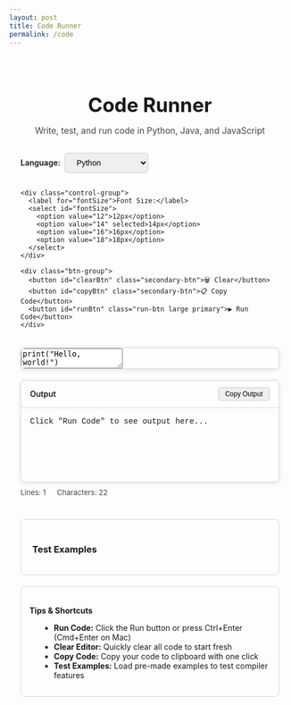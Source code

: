 ```yaml
---
layout: post
title: Code Runner
permalink: /code
---
```


<!-- CodeMirror CSS -->
<link rel="stylesheet" href="https://cdnjs.cloudflare.com/ajax/libs/codemirror/5.65.16/codemirror.min.css">
<link rel="stylesheet" href="https://cdnjs.cloudflare.com/ajax/libs/codemirror/5.65.16/theme/darcula.min.css">

<!-- CodeMirror JS -->
<script src="https://cdnjs.cloudflare.com/ajax/libs/codemirror/5.65.16/codemirror.min.js"></script>
<script src="https://cdnjs.cloudflare.com/ajax/libs/codemirror/5.65.16/mode/python/python.min.js"></script>
<script src="https://cdnjs.cloudflare.com/ajax/libs/codemirror/5.65.16/mode/clike/clike.min.js"></script>
<script src="https://cdnjs.cloudflare.com/ajax/libs/codemirror/5.65.16/mode/javascript/javascript.min.js"></script>

<style>
  .code-runner-container {
    max-width: 1200px;
    margin: 0 auto;
    padding: 20px;
  }

  .header-section {
    text-align: center;
    margin-bottom: 30px;
  }

  .header-section h2 {
    font-size: 2.5em;
    margin-bottom: 10px;
  }

  .header-section p {
    font-size: 1.1em;
    opacity: 0.8;
  }

  .controls-section {
    display: flex;
    gap: 15px;
    align-items: center;
    margin-bottom: 20px;
    flex-wrap: wrap;
  }

  .control-group {
    display: flex;
    align-items: center;
    gap: 8px;
  }

  .control-group label {
    font-weight: 600;
  }

  select, button {
    padding: 8px 16px;
    border-radius: 6px;
    border: 1px solid rgba(128, 128, 128, 0.3);
    font-size: 14px;
    cursor: pointer;
  }

  select {
    min-width: 150px;
  }

  .btn-group {
    display: flex;
    gap: 10px;
    margin-left: auto;
  }

  button {
    transition: all 0.2s;
  }

  button:hover {
    transform: translateY(-2px);
    box-shadow: 0 4px 8px rgba(0,0,0,0.2);
  }

  .run-btn {
    font-weight: 600;
    padding: 10px 24px;
  }

  .secondary-btn {
    opacity: 0.9;
  }

  .editor-container {
    border: 1px solid rgba(128, 128, 128, 0.3);
    border-radius: 8px;
    overflow: hidden;
    margin-bottom: 20px;
    box-shadow: 0 2px 10px rgba(0,0,0,0.1);
  }

  .CodeMirror {
    height: 400px;
    font-size: 14px;
  }

  .output-section {
    border: 1px solid rgba(128, 128, 128, 0.3);
    border-radius: 8px;
    overflow: hidden;
    box-shadow: 0 2px 10px rgba(0,0,0,0.1);
  }

  .output-header {
    padding: 12px 16px;
    border-bottom: 1px solid rgba(128, 128, 128, 0.3);
    font-weight: 600;
    display: flex;
    justify-content: space-between;
    align-items: center;
  }

  .output-content {
    padding: 16px;
    font-family: 'Courier New', monospace;
    white-space: pre-wrap;
    min-height: 100px;
    max-height: 300px;
    overflow-y: auto;
  }

  .examples-section {
    margin-top: 40px;
    padding: 20px;
    border-radius: 8px;
    border: 1px solid rgba(128, 128, 128, 0.3);
  }

  .examples-section h3 {
    margin-bottom: 15px;
  }

  .example-buttons {
    display: flex;
    gap: 10px;
    flex-wrap: wrap;
  }

  .example-btn {
    padding: 8px 16px;
    border-radius: 6px;
    border: 1px solid rgba(128, 128, 128, 0.3);
    cursor: pointer;
    transition: all 0.2s;
    font-size: 13px;
  }

  .example-btn:hover {
    transform: translateY(-1px);
    box-shadow: 0 2px 6px rgba(0,0,0,0.15);
  }

  .info-section {
    margin-top: 20px;
    padding: 15px;
    border-radius: 8px;
    border: 1px solid rgba(128, 128, 128, 0.3);
    font-size: 14px;
  }

  .info-section h4 {
    margin-bottom: 8px;
  }

  .info-section ul {
    margin-left: 20px;
  }

  .stats {
    display: flex;
    gap: 20px;
    margin-top: 10px;
    font-size: 13px;
    opacity: 0.8;
  }

  @media (max-width: 768px) {
    .controls-section {
      flex-direction: column;
      align-items: stretch;
    }

    .btn-group {
      margin-left: 0;
      width: 100%;
    }

    .example-buttons {
      flex-direction: column;
    }
  }
</style>

<div class="code-runner-container">
  <div class="header-section">
    <h2>Code Runner</h2>
    <p>Write, test, and run code in Python, Java, and JavaScript</p>
  </div>

  <div class="controls-section">
    <div class="control-group">
      <label for="language">Language:</label>
      <select id="language">
        <option value="python">Python</option>
        <option value="java">Java</option>
        <option value="javascript">JavaScript</option>
      </select>
    </div>

    <div class="control-group">
      <label for="fontSize">Font Size:</label>
      <select id="fontSize">
        <option value="12">12px</option>
        <option value="14" selected>14px</option>
        <option value="16">16px</option>
        <option value="18">18px</option>
      </select>
    </div>

    <div class="btn-group">
      <button id="clearBtn" class="secondary-btn">🗑️ Clear</button>
      <button id="copyBtn" class="secondary-btn">📋 Copy Code</button>
      <button id="runBtn" class="run-btn large primary">▶ Run Code</button>
    </div>
  </div>

  <div class="editor-container">
    <textarea id="editor">print("Hello, world!")</textarea>
  </div>

  <div class="output-section">
    <div class="output-header">
      <span>Output</span>
      <button id="copyOutputBtn" style="padding: 4px 12px; font-size: 12px;">Copy Output</button>
    </div>
    <div class="output-content" id="output">Click "Run Code" to see output here...</div>
  </div>

  <div class="stats" id="stats">
    <span id="lineCount">Lines: 1</span>
    <span id="charCount">Characters: 22</span>
    <span id="execTime"></span>
  </div>

  <div class="examples-section">
    <h3>Test Examples</h3>
    <div class="example-buttons" id="exampleButtons"></div>
  </div>

  <div class="info-section">
    <h4>Tips & Shortcuts</h4>
    <ul>
      <li><strong>Run Code:</strong> Click the Run button or press Ctrl+Enter (Cmd+Enter on Mac)</li>
      <li><strong>Clear Editor:</strong> Quickly clear all code to start fresh</li>
      <li><strong>Copy Code:</strong> Copy your code to clipboard with one click</li>
      <li><strong>Test Examples:</strong> Load pre-made examples to test compiler features</li>
    </ul>
  </div>
</div>

<script type="module">
import { pythonURI, javaURI, fetchOptions } from '{{site.baseurl}}/assets/js/api/config.js';

// Example code snippets
const examples = {
  python: [
    {
      name: "Hello World",
      code: "print('Hello, world!')"
    },
    {
      name: "Variables & Math",
      code: "x = 10\ny = 20\nsum = x + y\nprint(f'Sum: {sum}')\nprint(f'Product: {x * y}')"
    },
    {
      name: "For Loop",
      code: "for i in range(5):\n    print(f'Count: {i}')"
    },
    {
      name: "List Operations",
      code: "numbers = [1, 2, 3, 4, 5]\nsquares = [x**2 for x in numbers]\nprint('Numbers:', numbers)\nprint('Squares:', squares)\nprint('Sum:', sum(numbers))"
    },
    {
      name: "Function",
      code: "def greet(name):\n    return f'Hello, {name}!'\n\nprint(greet('Alice'))\nprint(greet('Bob'))"
    },
    {
      name: "Conditionals",
      code: "age = 18\nif age >= 18:\n    print('Adult')\nelse:\n    print('Minor')\n\nfor i in range(3):\n    if i % 2 == 0:\n        print(f'{i} is even')\n    else:\n        print(f'{i} is odd')"
    }
  ],
  java: [
    {
      name: "Hello World",
      code: "public class Main {\n  public static void main(String[] args) {\n    System.out.println(\"Hello, world!\");\n  }\n}"
    },
    {
      name: "Variables & Math",
      code: "public class Main {\n  public static void main(String[] args) {\n    int x = 10;\n    int y = 20;\n    System.out.println(\"Sum: \" + (x + y));\n    System.out.println(\"Product: \" + (x * y));\n  }\n}"
    },
    {
      name: "For Loop",
      code: "public class Main {\n  public static void main(String[] args) {\n    for (int i = 0; i < 5; i++) {\n      System.out.println(\"Count: \" + i);\n    }\n  }\n}"
    },
    {
      name: "Array",
      code: "public class Main {\n  public static void main(String[] args) {\n    int[] numbers = {1, 2, 3, 4, 5};\n    int sum = 0;\n    for (int num : numbers) {\n      sum += num;\n    }\n    System.out.println(\"Sum: \" + sum);\n  }\n}"
    },
    {
      name: "Method",
      code: "public class Main {\n  public static String greet(String name) {\n    return \"Hello, \" + name + \"!\";\n  }\n  \n  public static void main(String[] args) {\n    System.out.println(greet(\"Alice\"));\n    System.out.println(greet(\"Bob\"));\n  }\n}"
    },
    {
      name: "Conditionals",
      code: "public class Main {\n  public static void main(String[] args) {\n    int age = 18;\n    if (age >= 18) {\n      System.out.println(\"Adult\");\n    } else {\n      System.out.println(\"Minor\");\n    }\n  }\n}"
    }
  ],
  javascript: [
    {
      name: "Hello World",
      code: "console.log('Hello, world!');"
    },
    {
      name: "Variables & Math",
      code: "const x = 10;\nconst y = 20;\nconsole.log(`Sum: ${x + y}`);\nconsole.log(`Product: ${x * y}`);"
    },
    {
      name: "For Loop",
      code: "for (let i = 0; i < 5; i++) {\n  console.log(`Count: ${i}`);\n}"
    },
    {
      name: "Array Operations",
      code: "const numbers = [1, 2, 3, 4, 5];\nconst squares = numbers.map(x => x ** 2);\nconsole.log('Numbers:', numbers);\nconsole.log('Squares:', squares);\nconsole.log('Sum:', numbers.reduce((a, b) => a + b, 0));"
    },
    {
      name: "Function",
      code: "function greet(name) {\n  return `Hello, ${name}!`;\n}\n\nconsole.log(greet('Alice'));\nconsole.log(greet('Bob'));"
    },
    {
      name: "Conditionals",
      code: "const age = 18;\nif (age >= 18) {\n  console.log('Adult');\n} else {\n  console.log('Minor');\n}\n\nfor (let i = 0; i < 3; i++) {\n  console.log(i % 2 === 0 ? `${i} is even` : `${i} is odd`);\n}"
    }
  ]
};

document.addEventListener("DOMContentLoaded", () => {
  const editor = CodeMirror.fromTextArea(document.getElementById("editor"), {
    lineNumbers: true,
    mode: "python",
    theme: "darcula",
    indentUnit: 4,
    tabSize: 4
  });

  const langSelect = document.getElementById("language");
  const fontSizeSelect = document.getElementById("fontSize");
  const outputDiv = document.getElementById("output");
  const exampleButtonsDiv = document.getElementById("exampleButtons");
  const lineCountSpan = document.getElementById("lineCount");
  const charCountSpan = document.getElementById("charCount");
  const execTimeSpan = document.getElementById("execTime");

  // Update stats
  function updateStats() {
    const code = editor.getValue();
    const lines = code.split('\n').length;
    const chars = code.length;
    lineCountSpan.textContent = `Lines: ${lines}`;
    charCountSpan.textContent = `Characters: ${chars}`;
  }

  editor.on('change', updateStats);

  // Font size changer
  fontSizeSelect.addEventListener("change", () => {
    const size = fontSizeSelect.value;
    const cm = document.querySelector('.CodeMirror');
    cm.style.fontSize = size + 'px';
    editor.refresh();
  });

  // Load examples for current language
  function loadExamples(lang) {
    exampleButtonsDiv.innerHTML = '';
    examples[lang].forEach((example, index) => {
      const btn = document.createElement('button');
      btn.className = 'example-btn';
      btn.textContent = example.name;
      btn.onclick = () => {
        editor.setValue(example.code);
        outputDiv.textContent = 'Click "Run Code" to see output here...';
        execTimeSpan.textContent = '';
      };
      exampleButtonsDiv.appendChild(btn);
    });
  }

  // Language switcher
  langSelect.addEventListener("change", () => {
    const lang = langSelect.value;
    if (lang === "python") {
      editor.setOption("mode", "python");
      editor.setValue("print('Hello, world!')");
    } else if (lang === "java") {
      editor.setOption("mode", "text/x-java");
      editor.setValue("public class Main {\n  public static void main(String[] args) {\n    System.out.println(\"Hello, world!\");\n  }\n}");
    } else if (lang === "javascript") {
      editor.setOption("mode", "javascript");
      editor.setValue("console.log('Hello, world!');");
    }
    loadExamples(lang);
  });

  // Clear button
  document.getElementById("clearBtn").onclick = () => {
    editor.setValue("");
    outputDiv.textContent = 'Click "Run Code" to see output here...';
    execTimeSpan.textContent = '';
  };

  // Copy code button
  document.getElementById("copyBtn").onclick = () => {
    const code = editor.getValue();
    navigator.clipboard.writeText(code).then(() => {
      const btn = document.getElementById("copyBtn");
      const originalText = btn.textContent;
      btn.textContent = 'Copied!';
      setTimeout(() => {
        btn.textContent = originalText;
      }, 2000);
    });
  };

  // Copy output button
  document.getElementById("copyOutputBtn").onclick = () => {
    const output = outputDiv.textContent;
    navigator.clipboard.writeText(output).then(() => {
      const btn = document.getElementById("copyOutputBtn");
      const originalText = btn.textContent;
      btn.textContent = 'Copied!';
      setTimeout(() => {
        btn.textContent = originalText;
      }, 1500);
    });
  };

  // Run button logic
  function runCode() {
    const code = editor.getValue();
    const lang = langSelect.value;
    outputDiv.textContent = "⏳ Running...";
    execTimeSpan.textContent = '';

    const startTime = Date.now();

    let runURL;
    if (lang === "python") runURL = `${pythonURI}/run/python`;
    else if (lang === "java") runURL = `${javaURI}/run/java`;
    else if (lang === "javascript") runURL = `${pythonURI}/run/javascript`;

    const body = JSON.stringify({ code });
    const options = { ...fetchOptions, method: "POST", body };
    
    fetch(runURL, options)
      .then(res => res.json())
      .then(result => {
        const endTime = Date.now();
        const execTime = endTime - startTime;
        const output = result.output || "[no output]";
        outputDiv.textContent = output;
        execTimeSpan.textContent = `⏱Execution time: ${execTime}ms`;
      })
      .catch(err => {
        outputDiv.textContent = "Error: " + err.message;
        execTimeSpan.textContent = '';
      });
  }

  document.getElementById("runBtn").onclick = runCode;

  // Keyboard shortcut: Ctrl+Enter or Cmd+Enter to run
  editor.setOption("extraKeys", {
    "Ctrl-Enter": runCode,
    "Cmd-Enter": runCode
  });

  // Load initial examples
  loadExamples('python');
  updateStats();
});
</script>